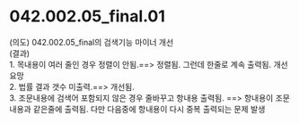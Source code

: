 # 042.002.05_final.01
(의도) 042.002.05_final의 검색기능 마이너 개선
<br>
(결과) <br>1. 목내용이 여러 줄인 경우 정렬이 안됨.==> 정렬됨. 그런데 한줄로 계속 출력됨. 개선 요망<br> 
2. 법률 결과 갯수 미출력.==> 개선됨. <br>
3. 조문내용에 검색어 포함되지 않은 경우 줄바꾸고 항내용 출력됨. ==> 항내용이 조문내용과 같은줄에 출력됨. 다만 다음중에 항내용이 다시 중복 출력되는 문제 발생
